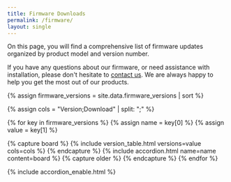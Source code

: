 ```yaml
---
title: Firmware Downloads
permalink: /firmware/
layout: single
---
```


On this page, you will find a comprehensive list of firmware updates organized by product model and version number.

If you have any questions about our firmware, or need assistance with installation, please don't hesitate to [contact us](/contact/). We are always happy to help you get the most out of our products.

{% assign firmware_versions = site.data.firmware_versions | sort %}

{% assign cols = "Version;Download" | split: ";" %}

{% for key in firmware_versions %}
{% assign name = key[0] %}
{% assign value = key[1] %}

{% capture board %}
{% include version_table.html versions=value cols=cols %}
{% endcapture %}
{% include accordion.html name=name content=board %}
{% capture older %}
{% endcapture %}
{% endfor %}


{% include accordion_enable.html %}
